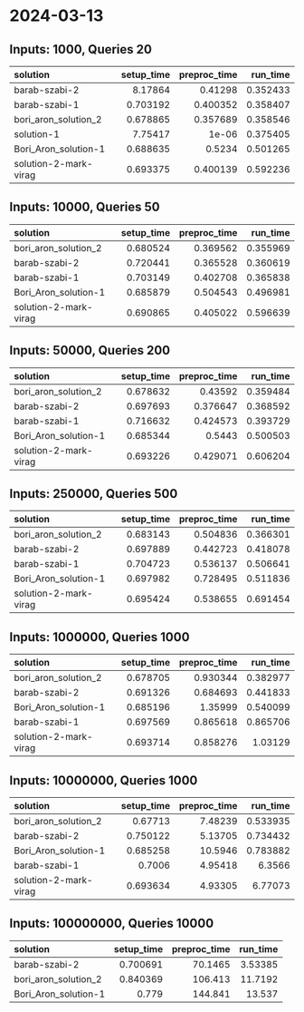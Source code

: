 # 2024-03-13

## Inputs: 1000, Queries 20

| solution              |   setup_time |   preproc_time |   run_time |
|:----------------------|-------------:|---------------:|-----------:|
| barab-szabi-2         |     8.17864  |       0.41298  |   0.352433 |
| barab-szabi-1         |     0.703192 |       0.400352 |   0.358407 |
| bori_aron_solution_2  |     0.678865 |       0.357689 |   0.358546 |
| solution-1            |     7.75417  |       1e-06    |   0.375405 |
| Bori_Aron_solution-1  |     0.688635 |       0.5234   |   0.501265 |
| solution-2-mark-virag |     0.693375 |       0.400139 |   0.592236 |

## Inputs: 10000, Queries 50

| solution              |   setup_time |   preproc_time |   run_time |
|:----------------------|-------------:|---------------:|-----------:|
| bori_aron_solution_2  |     0.680524 |       0.369562 |   0.355969 |
| barab-szabi-2         |     0.720441 |       0.365528 |   0.360619 |
| barab-szabi-1         |     0.703149 |       0.402708 |   0.365838 |
| Bori_Aron_solution-1  |     0.685879 |       0.504543 |   0.496981 |
| solution-2-mark-virag |     0.690865 |       0.405022 |   0.596639 |

## Inputs: 50000, Queries 200

| solution              |   setup_time |   preproc_time |   run_time |
|:----------------------|-------------:|---------------:|-----------:|
| bori_aron_solution_2  |     0.678632 |       0.43592  |   0.359484 |
| barab-szabi-2         |     0.697693 |       0.376647 |   0.368592 |
| barab-szabi-1         |     0.716632 |       0.424573 |   0.393729 |
| Bori_Aron_solution-1  |     0.685344 |       0.5443   |   0.500503 |
| solution-2-mark-virag |     0.693226 |       0.429071 |   0.606204 |

## Inputs: 250000, Queries 500

| solution              |   setup_time |   preproc_time |   run_time |
|:----------------------|-------------:|---------------:|-----------:|
| bori_aron_solution_2  |     0.683143 |       0.504836 |   0.366301 |
| barab-szabi-2         |     0.697889 |       0.442723 |   0.418078 |
| barab-szabi-1         |     0.704723 |       0.536137 |   0.506641 |
| Bori_Aron_solution-1  |     0.697982 |       0.728495 |   0.511836 |
| solution-2-mark-virag |     0.695424 |       0.538655 |   0.691454 |

## Inputs: 1000000, Queries 1000

| solution              |   setup_time |   preproc_time |   run_time |
|:----------------------|-------------:|---------------:|-----------:|
| bori_aron_solution_2  |     0.678705 |       0.930344 |   0.382977 |
| barab-szabi-2         |     0.691326 |       0.684693 |   0.441833 |
| Bori_Aron_solution-1  |     0.685196 |       1.35999  |   0.540099 |
| barab-szabi-1         |     0.697569 |       0.865618 |   0.865706 |
| solution-2-mark-virag |     0.693714 |       0.858276 |   1.03129  |

## Inputs: 10000000, Queries 1000

| solution              |   setup_time |   preproc_time |   run_time |
|:----------------------|-------------:|---------------:|-----------:|
| bori_aron_solution_2  |     0.67713  |        7.48239 |   0.533935 |
| barab-szabi-2         |     0.750122 |        5.13705 |   0.734432 |
| Bori_Aron_solution-1  |     0.685258 |       10.5946  |   0.783882 |
| barab-szabi-1         |     0.7006   |        4.95418 |   6.3566   |
| solution-2-mark-virag |     0.693634 |        4.93305 |   6.77073  |

## Inputs: 100000000, Queries 10000

| solution             |   setup_time |   preproc_time |   run_time |
|:---------------------|-------------:|---------------:|-----------:|
| barab-szabi-2        |     0.700691 |        70.1465 |    3.53385 |
| bori_aron_solution_2 |     0.840369 |       106.413  |   11.7192  |
| Bori_Aron_solution-1 |     0.779    |       144.841  |   13.537   |